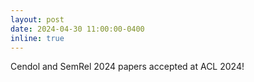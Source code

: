 ```yaml
---
layout: post
date: 2024-04-30 11:00:00-0400
inline: true
---
```


Cendol and SemRel 2024 papers accepted at ACL 2024!